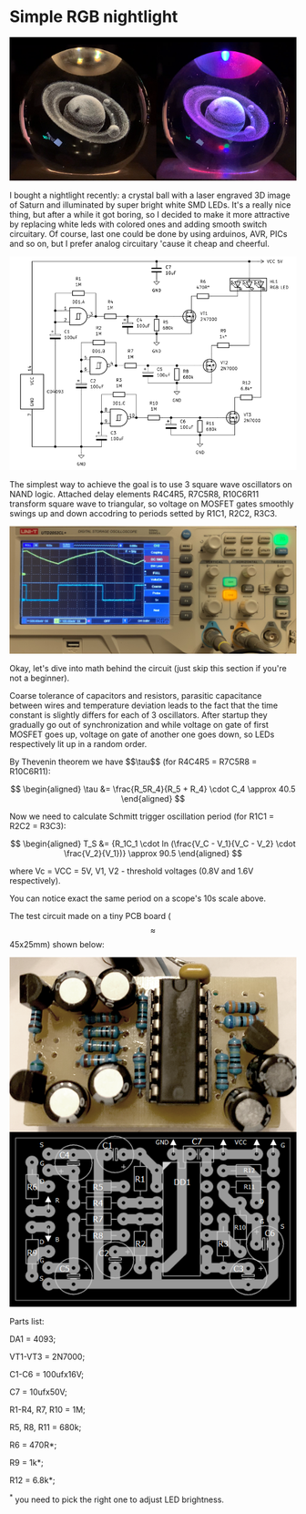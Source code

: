 # Simple RGB nightlight
![demo](demo.png)

I bought a nightlight recently: a crystal ball with a laser engraved 3D image of Saturn and illuminated by super bright white SMD LEDs. It's a really nice thing, but after a while it got boring, so I decided to make it more attractive by replacing white leds with colored ones and adding smooth switch circuitary. Of course, last one could be done by using arduinos, AVR, PICs and so on, but I prefer analog circuitary 'cause it cheap and cheerful.

![circuit](circuit.png)

The simplest way to achieve the goal is to use 3 square wave oscillators on NAND logic. Attached delay elements R4C4R5, R7C5R8, R10C6R11 transform square wave to triangular, so voltage on MOSFET gates smoothly swings up and down accodring to periods setted by R1C1, R2C2, R3C3. 

![scope](scope.png)



<p>Okay, let's dive into math behind the circuit (just skip this section if you're not a beginner).</p>
Coarse tolerance of capacitors and resistors, parasitic capacitance between wires and temperature deviation leads to the fact that the time constant is slightly differs for each of 3 oscillators. After startup they gradually go out of synchronization and while voltage on gate of first MOSFET goes up, voltage on gate of another one goes down, so LEDs respectively lit up in a random order.
<p>By Thevenin theorem we have $$\tau$$ (for R4C4R5 = R7C5R8 = R10C6R11):</p>

$$
\begin{aligned}
\tau &= \frac{R_5R_4}{R_5 + R_4} \cdot C_4  \approx 40.5
\end{aligned}
$$

Now we need to calculate Schmitt trigger oscillation period (for R1C1 = R2C2 = R3C3):

$$
\begin{aligned}
T_S &= {R_1C_1 \cdot ln (\frac{V_C - V_1}{V_C - V_2} \cdot \frac{V_2}{V_1})} \approx 90.5
\end{aligned}
$$

where Vc = VCC = 5V, V1, V2 - threshold voltages (0.8V and 1.6V respectively).<p>You can notice exact the same period on a scope's 10s scale above.</p>

The test circuit made on a tiny PCB board ($$\approx$$ 45x25mm) shown below:

![circuit](board.png)

Parts list:


DA1 = 4093;


VT1-VT3 = 2N7000;


C1-C6 = 100ufx16V;


C7 = 10ufx50V;


R1-R4, R7, R10 = 1M;


R5, R8, R11 = 680k;


R6 = 470R*;


R9 = 1k*;


R12 = 6.8k*;

<sup>*</sup> you need to pick the right one to adjust LED brightness.
